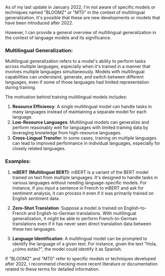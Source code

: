 As of my last update in January 2022, I'm not aware of specific models or techniques named "BLOOMZ" or "MT0" in the context of multilingual generalization. It's possible that these are new developments or models that have been introduced after 2022.

However, I can provide a general overview of multilingual generalization in the context of language models and its significance.

### Multilingual Generalization:

Multilingual generalization refers to a model's ability to perform tasks across multiple languages, especially when it's trained in a manner that involves multiple languages simultaneously. Models with multilingual capabilities can understand, generate, and switch between different languages, even if some of those languages had limited representation during training.

The motivation behind training multilingual models includes:

1. **Resource Efficiency**: A single multilingual model can handle tasks in many languages instead of maintaining a separate model for each language.
2. **Low-Resource Languages**: Multilingual models can generalize and perform reasonably well for languages with limited training data by leveraging knowledge from high-resource languages.
3. **Cross-Lingual Transfer**: In some cases, training on multiple languages can lead to improved performance in individual languages, especially for closely related languages.

### Examples:

1. **mBERT (Multilingual BERT)**:
   mBERT is a variant of the BERT model trained on text from multiple languages. It's designed to handle tasks in various languages without needing language-specific models. For instance, if you input a sentence in French to mBERT and ask for sentiment analysis, it can process it even if it was primarily trained on English sentiment data.

2. **Zero-Shot Translation**:
   Suppose a model is trained on English-to-French and English-to-German translations. With multilingual generalization, it might be able to perform French-to-German translations even if it has never seen direct translation data between these two languages.

3. **Language Identification**:
   A multilingual model can be prompted to identify the language of a given text. For instance, given the text "Hola, ¿cómo estás?", the model could identify it as Spanish.

If "BLOOMZ" and "MT0" refer to specific models or techniques developed after 2022, I recommend checking more recent literature or documentation related to these terms for detailed information.